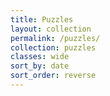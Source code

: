 ```yaml
---
title: Puzzles
layout: collection
permalink: /puzzles/
collection: puzzles
classes: wide
sort_by: date
sort_order: reverse
---
```




